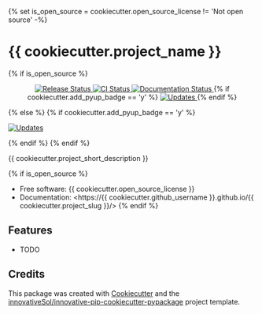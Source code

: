{% set is_open_source = cookiecutter.open_source_license != 'Not open source' -%}
# {{ cookiecutter.project_name }}

{% if is_open_source %}
<p align="center">
<a href="https://pypi.python.org/pypi/{{ cookiecutter.project_slug }}">
    <img src="https://img.shields.io/pypi/v/{{ cookiecutter.project_slug }}.svg"
        alt = "Release Status">
</a>

<a href="https://github.com/{{ cookiecutter.github_username }}/{{ cookiecutter.project_slug }}/actions">
    <img src="https://github.com/{{ cookiecutter.github_username }}/{{ cookiecutter.project_slug }}/actions/workflows/main.yml/badge.svg?branch=release" alt="CI Status">
</a>

<a href="https://{{ cookiecutter.github_username }}.github.io/{{ cookiecutter.project_slug }}/">
    <img src="https://img.shields.io/website/https/{{ cookiecutter.github_username }}.github.io/{{ cookiecutter.project_slug }}/index.html.svg?label=docs&down_message=unavailable&up_message=available" alt="Documentation Status">
</a>
{% if cookiecutter.add_pyup_badge == 'y' %}
<a href="https://pyup.io/repos/github/{{ cookiecutter.github_username }}/{{ cookiecutter.project_slug }}/">
<img src="https://pyup.io/repos/github/{{ cookiecutter.github_username }}/{{ cookiecutter.project_slug }}/shield.svg" alt="Updates">
</a>
{% endif %}
</p>
{% else %}
{% if cookiecutter.add_pyup_badge == 'y' %}
<p>
<a href="https://pyup.io/repos/github/{{ cookiecutter.github_username }}/{{ cookiecutter.project_slug }}/">
<img src="https://pyup.io/repos/github/{{ cookiecutter.github_username }}/{{ cookiecutter.project_slug }}/shield.svg" alt="Updates">
</a>
</p>
{% endif %}
{% endif %}

{{ cookiecutter.project_short_description }}

{% if is_open_source %}
* Free software: {{ cookiecutter.open_source_license }}
* Documentation: <https://{{ cookiecutter.github_username }}.github.io/{{ cookiecutter.project_slug }}/>
{% endif %}

## Features

* TODO

## Credits

This package was created with [Cookiecutter](https://github.com/audreyr/cookiecutter) and the [innovativeSol/innovative-pip-cookiecutter-pypackage](https://github.com/innovativeSol/innovative-pip-cookiecutter-pypackage) project template.
